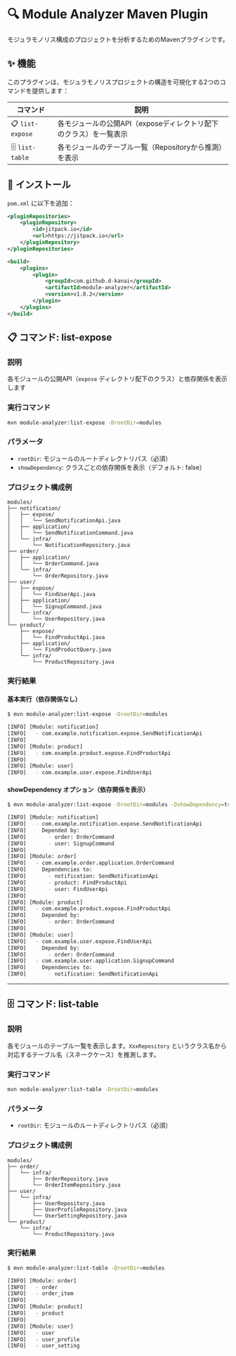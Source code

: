 # 🔍 Module Analyzer Maven Plugin

モジュラモノリス構成のプロジェクトを分析するためのMavenプラグインです。

## ✨ 機能

このプラグインは、モジュラモノリスプロジェクトの構造を可視化する2つのコマンドを提供します：

| コマンド | 説明 |
|---------|------|
| 📋 `list-expose` | 各モジュールの公開API（exposeディレクトリ配下のクラス）を一覧表示 |
| 🗄️ `list-table` | 各モジュールのテーブル一覧（Repositoryから推測）を表示 |

## 🚀 インストール

`pom.xml` に以下を追加：

```xml
<pluginRepositories>
    <pluginRepository>
        <id>jitpack.io</id>
        <url>https://jitpack.io</url>
    </pluginRepository>
</pluginRepositories>

<build>
    <plugins>
        <plugin>
            <groupId>com.github.d-kanai</groupId>
            <artifactId>module-analyzer</artifactId>
            <version>v1.0.2</version>
        </plugin>
    </plugins>
</build>
```

## 📋 コマンド: list-expose

### 説明
各モジュールの公開API（`expose` ディレクトリ配下のクラス）と依存関係を表示します

### 実行コマンド
```bash
mvn module-analyzer:list-expose -DrootDir=modules
```

### パラメータ
- `rootDir`: モジュールのルートディレクトリパス（必須）
- `showDependency`: クラスごとの依存関係を表示（デフォルト: false）

### プロジェクト構成例
```
modules/
├── notification/
│   ├── expose/
│   │   └── SendNotificationApi.java
│   ├── application/
│   │   └── SendNotificationCommand.java
│   └── infra/
│       └── NotificationRepository.java
├── order/
│   ├── application/
│   │   └── OrderCommand.java
│   └── infra/
│       └── OrderRepository.java
├── user/
│   ├── expose/
│   │   └── FindUserApi.java
│   ├── application/
│   │   └── SignupCommand.java
│   └── infra/
│       └── UserRepository.java
└── product/
    ├── expose/
    │   └── FindProductApi.java
    ├── application/
    │   └── FindProductQuery.java
    └── infra/
        └── ProductRepository.java
```

### 実行結果

#### 基本実行（依存関係なし）
```bash
$ mvn module-analyzer:list-expose -DrootDir=modules

[INFO] [Module: notification]
[INFO]   - com.example.notification.expose.SendNotificationApi
[INFO]
[INFO] [Module: product]
[INFO]   - com.example.product.expose.FindProductApi
[INFO]
[INFO] [Module: user]
[INFO]   - com.example.user.expose.FindUserApi
```

#### showDependency オプション（依存関係を表示）
```bash
$ mvn module-analyzer:list-expose -DrootDir=modules -DshowDependency=true

[INFO] [Module: notification]
[INFO]   - com.example.notification.expose.SendNotificationApi
[INFO]     Depended by:
[INFO]       - order: OrderCommand
[INFO]       - user: SignupCommand
[INFO]
[INFO] [Module: order]
[INFO]   - com.example.order.application.OrderCommand
[INFO]     Dependencies to:
[INFO]       - notification: SendNotificationApi
[INFO]       - product: FindProductApi
[INFO]       - user: FindUserApi
[INFO]
[INFO] [Module: product]
[INFO]   - com.example.product.expose.FindProductApi
[INFO]     Depended by:
[INFO]       - order: OrderCommand
[INFO]
[INFO] [Module: user]
[INFO]   - com.example.user.expose.FindUserApi
[INFO]     Depended by:
[INFO]       - order: OrderCommand
[INFO]   - com.example.user.application.SignupCommand
[INFO]     Dependencies to:
[INFO]       - notification: SendNotificationApi
```

---

## 🗄️ コマンド: list-table

### 説明
各モジュールのテーブル一覧を表示します。`XxxRepository` というクラス名から対応するテーブル名（スネークケース）を推測します。

### 実行コマンド
```bash
mvn module-analyzer:list-table -DrootDir=modules
```

### パラメータ
- `rootDir`: モジュールのルートディレクトリパス（必須）

### プロジェクト構成例
```
modules/
├── order/
│   └── infra/
│       ├── OrderRepository.java
│       └── OrderItemRepository.java
├── user/
│   └── infra/
│       ├── UserRepository.java
│       ├── UserProfileRepository.java
│       └── UserSettingRepository.java
└── product/
    └── infra/
        └── ProductRepository.java
```

### 実行結果
```bash
$ mvn module-analyzer:list-table -DrootDir=modules

[INFO] [Module: order]
[INFO]   - order
[INFO]   - order_item
[INFO]
[INFO] [Module: product]
[INFO]   - product
[INFO]
[INFO] [Module: user]
[INFO]   - user
[INFO]   - user_profile
[INFO]   - user_setting
```
